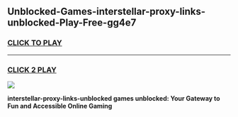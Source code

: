 
## Unblocked-Games-interstellar-proxy-links-unblocked-Play-Free-gg4e7
<h3>
<a href="https://premium76.site?title=interstellar-proxy-links-unblocked&ref=10A">CLICK TO PLAY</a></h3>
<hr>

<h3>
<a href="https://premium76.site?title=interstellar-proxy-links-unblocked&ref=10A">CLICK 2 PLAY</a>
  
</h3>

<a href="https://premium76.site?title=interstellar-proxy-links-unblocked&ref=10A"><img src="https://clearcache.store/games.png"></a>


**interstellar-proxy-links-unblocked games unblocked: Your Gateway to Fun and Accessible Online Gaming**
